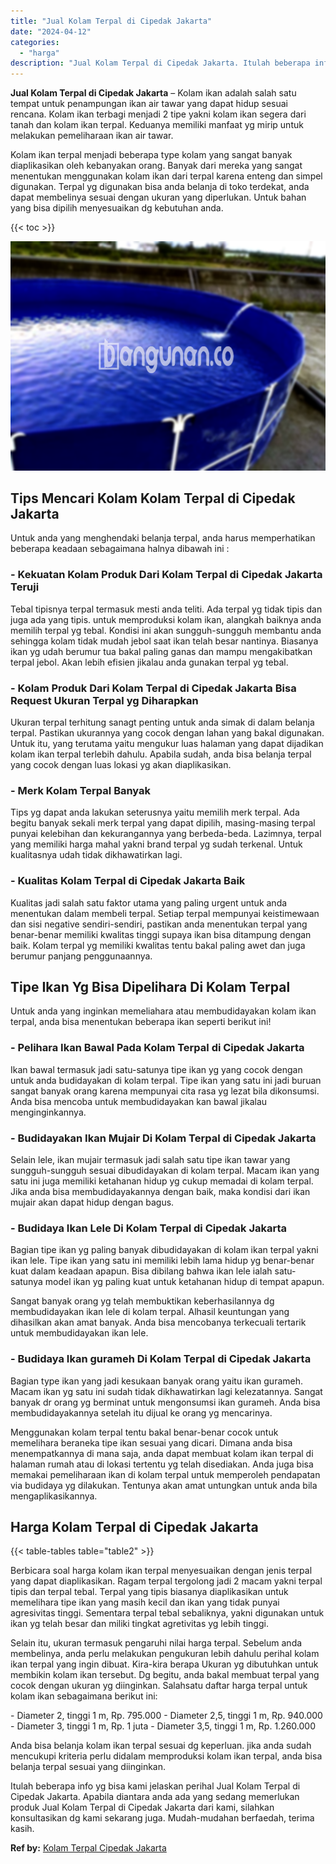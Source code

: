 ```yaml
---
title: "Jual Kolam Terpal di Cipedak Jakarta"
date: "2024-04-12"
categories: 
  - "harga"
description: "Jual Kolam Terpal di Cipedak Jakarta. Itulah beberapa info yg bisa kami jelaskan perihal Jual Kolam Terpal di Cipedak Jakarta. Apabila diantara anda ada yang..."
---
```


**Jual Kolam Terpal di Cipedak Jakarta** – Kolam ikan adalah salah satu tempat untuk penampungan ikan air tawar yang dapat hidup sesuai rencana. Kolam ikan terbagi menjadi 2 tipe yakni kolam ikan segera dari tanah dan kolam ikan terpal. Keduanya memiliki manfaat yg mirip untuk melakukan pemeliharaan ikan air tawar.

Kolam ikan terpal menjadi beberapa type kolam yang sangat banyak diaplikasikan oleh kebanyakan orang. Banyak dari mereka yang sangat menentukan menggunakan kolam ikan dari terpal karena enteng dan simpel digunakan. Terpal yg digunakan bisa anda belanja di toko terdekat, anda dapat membelinya sesuai dengan ukuran yang diperlukan. Untuk bahan yang bisa dipilih menyesuaikan dg kebutuhan anda.

{{< toc >}}

![Jual Kolam Terpal di Cipedak Jakarta](/images/jual-kolam-terpal-57.png)

## Tips Mencari Kolam Kolam Terpal di Cipedak Jakarta

Untuk anda yang menghendaki belanja terpal, anda harus memperhatikan beberapa keadaan sebagaimana halnya dibawah ini :

### \- Kekuatan Kolam Produk Dari Kolam Terpal di Cipedak Jakarta Teruji

Tebal tipisnya terpal termasuk mesti anda teliti. Ada terpal yg tidak tipis dan juga ada yang tipis. untuk memproduksi kolam ikan, alangkah baiknya anda memilih terpal yg tebal. Kondisi ini akan sungguh-sungguh membantu anda sehingga kolam tidak mudah jebol saat ikan telah besar nantinya. Biasanya ikan yg udah berumur tua bakal paling ganas dan mampu mengakibatkan terpal jebol. Akan lebih efisien jikalau anda gunakan terpal yg tebal.

### \- Kolam Produk Dari Kolam Terpal di Cipedak Jakarta Bisa Request Ukuran Terpal yg Diharapkan

Ukuran terpal terhitung sanagt penting untuk anda simak di dalam belanja terpal. Pastikan ukurannya yang cocok dengan lahan yang bakal digunakan. Untuk itu, yang terutama yaitu mengukur luas halaman yang dapat dijadikan kolam ikan terpal terlebih dahulu. Apabila sudah, anda bisa belanja terpal yang cocok dengan luas lokasi yg akan diaplikasikan.

### \- Merk Kolam Terpal Banyak

Tips yg dapat anda lakukan seterusnya yaitu memilih merk terpal. Ada begitu banyak sekali merk terpal yang dapat dipilih, masing-masing terpal punyai kelebihan dan kekurangannya yang berbeda-beda. Lazimnya, terpal yang memiliki harga mahal yakni brand terpal yg sudah terkenal. Untuk kualitasnya udah tidak dikhawatirkan lagi.

### \- Kualitas Kolam Terpal di Cipedak Jakarta Baik

Kualitas jadi salah satu faktor utama yang paling urgent untuk anda menentukan dalam membeli terpal. Setiap terpal mempunyai keistimewaan dan sisi negative sendiri-sendiri, pastikan anda menentukan terpal yang benar-benar memiliki kwalitas tinggi supaya ikan bisa ditampung dengan baik. Kolam terpal yg memiliki kwalitas tentu bakal paling awet dan juga berumur panjang penggunaannya.

## Tipe Ikan Yg Bisa Dipelihara Di Kolam Terpal

Untuk anda yang inginkan memeliahara atau membudidayakan kolam ikan terpal, anda bisa menentukan beberapa ikan seperti berikut ini!

### \- Pelihara Ikan Bawal Pada Kolam Terpal di Cipedak Jakarta

Ikan bawal termasuk jadi satu-satunya tipe ikan yg yang cocok dengan untuk anda budidayakan di kolam terpal. Tipe ikan yang satu ini jadi buruan sangat banyak orang karena mempunyai cita rasa yg lezat bila dikonsumsi. Anda bisa mencoba untuk membudidayakan kan bawal jikalau menginginkannya.

### \- Budidayakan Ikan Mujair Di Kolam Terpal di Cipedak Jakarta

Selain lele, ikan mujair termasuk jadi salah satu tipe ikan tawar yang sungguh-sungguh sesuai dibudidayakan di kolam terpal. Macam ikan yang satu ini juga memiliki ketahanan hidup yg cukup memadai di kolam terpal. Jika anda bisa membudidayakannya dengan baik, maka kondisi dari ikan mujair akan dapat hidup dengan bagus.

### \- Budidaya Ikan Lele Di Kolam Terpal di Cipedak Jakarta

Bagian tipe ikan yg paling banyak dibudidayakan di kolam ikan terpal yakni ikan lele. Tipe ikan yang satu ini memiliki lebih lama hidup yg benar-benar kuat dalam keadaan apapun. Bisa dibilang bahwa ikan lele ialah satu-satunya model ikan yg paling kuat untuk ketahanan hidup di tempat apapun.

Sangat banyak orang yg telah membuktikan keberhasilannya dg membudidayakan ikan lele di kolam terpal. Alhasil keuntungan yang dihasilkan akan amat banyak. Anda bisa mencobanya terkecuali tertarik untuk membudidayakan ikan lele.

### \- Budidaya Ikan gurameh Di Kolam Terpal di Cipedak Jakarta

Bagian type ikan yang jadi kesukaan banyak orang yaitu ikan gurameh. Macam ikan yg satu ini sudah tidak dikhawatirkan lagi kelezatannya. Sangat banyak dr orang yg berminat untuk mengonsumsi ikan gurameh. Anda bisa membudidayakannya setelah itu dijual ke orang yg mencarinya.

Menggunakan kolam terpal tentu bakal benar-benar cocok untuk memelihara beraneka tipe ikan sesuai yang dicari. Dimana anda bisa menempatkannya di mana saja, anda dapat membuat kolam ikan terpal di halaman rumah atau di lokasi tertentu yg telah disediakan. Anda juga bisa memakai pemeliharaan ikan di kolam terpal untuk memperoleh pendapatan via budidaya yg dilakukan. Tentunya akan amat untungkan untuk anda bila mengaplikasikannya.

## Harga Kolam Terpal di Cipedak Jakarta

{{< table-tables table="table2" >}}

Berbicara soal harga kolam ikan terpal menyesuaikan dengan jenis terpal yang dapat diaplikasikan. Ragam terpal tergolong jadi 2 macam yakni terpal tipis dan terpal tebal. Terpal yang tipis biasanya diaplikasikan untuk memelihara tipe ikan yang masih kecil dan ikan yang tidak punyai agresivitas tinggi. Sementara terpal tebal sebaliknya, yakni digunakan untuk ikan yg telah besar dan miliki tingkat agretivitas yg lebih tinggi.

Selain itu, ukuran termasuk pengaruhi nilai harga terpal. Sebelum anda membelinya, anda perlu melakukan pengukuran lebih dahulu perihal kolam ikan terpal yang ingin dibuat. Kira-kira berapa Ukuran yg dibutuhkan untuk membikin kolam ikan tersebut. Dg begitu, anda bakal membuat terpal yang cocok dengan ukuran yg diinginkan. Salahsatu daftar harga terpal untuk kolam ikan sebagaimana berikut ini:

\- Diameter 2, tinggi 1 m, Rp. 795.000 - Diameter 2,5, tinggi 1 m, Rp. 940.000 - Diameter 3, tinggi 1 m, Rp. 1 juta - Diameter 3,5, tinggi 1 m, Rp. 1.260.000

Anda bisa belanja kolam ikan terpal sesuai dg keperluan. jika anda sudah mencukupi kriteria perlu didalam memproduksi kolam ikan terpal, anda bisa belanja terpal sesuai yang diinginkan.

Itulah beberapa info yg bisa kami jelaskan perihal Jual Kolam Terpal di Cipedak Jakarta. Apabila diantara anda ada yang sedang memerlukan produk Jual Kolam Terpal di Cipedak Jakarta dari kami, silahkan konsultasikan dg kami sekarang juga. Mudah-mudahan berfaedah, terima kasih.

**Ref by:** [Kolam Terpal Cipedak Jakarta](https://id.wikipedia.org/wiki/Kolam)
